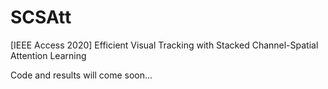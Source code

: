 # SCSAtt
[IEEE Access 2020] Efficient Visual Tracking with Stacked Channel-Spatial Attention Learning

Code and results will come soon...
